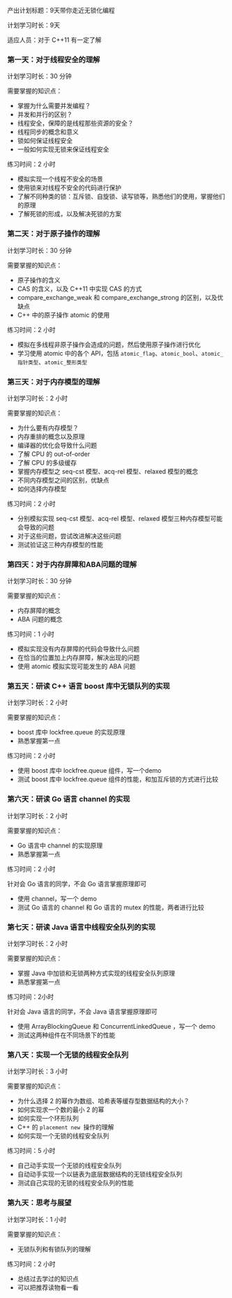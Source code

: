 产出计划标题：9天带你走近无锁化编程

计划学习时长：9天

适应人员：对于 C++11 有一定了解

### 第一天：对于线程安全的理解

计划学习时长：30 分钟

需要掌握的知识点：

- 掌握为什么需要并发编程？
- 并发和并行的区别？
- 线程安全，保障的是线程那些资源的安全？
- 线程同步的概念和意义
- 锁如何保证线程安全
- 一般如何实现无锁来保证线程安全

练习时间：2 小时

- 模拟实现一个线程不安全的场景
- 使用锁来对线程不安全的代码进行保护
- 了解不同种类的锁：互斥锁、自旋锁、读写锁等，熟悉他们的使用，掌握他们的原理
- 了解死锁的形成，以及解决死锁的方案

### 第二天：对于原子操作的理解

计划学习时长：30 分钟

需要掌握的知识点：

- 原子操作的含义
- CAS 的含义，以及 C++11 中实现 CAS 的方式
- compare_exchange_weak 和 compare_exchange_strong 的区别，以及优缺点
- C++ 中的原子操作 atomic 的使用

练习时间：2 小时

- 模拟在多线程非原子操作会造成的问题，然后使用原子操作进行优化
- 学习使用 atomic 中的各个 API，包括 `atomic_flag`、`atomic_bool`、`atomic_指针类型`、`atomic_整形类型`

### 第三天：对于内存模型的理解

计划学习时长：2 小时

需要掌握的知识点：

- 为什么要有内存模型？
- 内存重排的概念以及原理
- 编译器的优化会导致什么问题
- 了解 CPU 的 out-of-order 
- 了解 CPU 的多级缓存
- 掌握内存模型之 seq-cst 模型、acq-rel 模型、relaxed 模型的概念
- 不同内存模型之间的区别，优缺点
- 如何选择内存模型

练习时间：2 小时

- 分别模拟实现  seq-cst 模型、acq-rel 模型、relaxed 模型三种内存模型可能会导致的问题
- 对于这些问题，尝试改进解决这些问题
- 测试验证这三种内存模型的性能

### 第四天：对于内存屏障和ABA问题的理解

计划学习时长：30 分钟

需要掌握的知识点：

- 内存屏障的概念
- ABA 问题的概念

练习时间：1 小时

- 模拟实现没有内存屏障的代码会导致什么问题
- 在恰当的位置加上内存屏障，解决出现的问题
- 使用 atomic 模拟实现可能发生的 ABA 问题

### 第五天：研读 C++ 语言 boost 库中无锁队列的实现

计划学习时长：2 小时

需要掌握的知识点：

- boost 库中 lockfree.queue 的实现原理
- 熟悉掌握第一点

练习时间：2 小时

- 使用 boost 库中 lockfree.queue 组件，写一个demo
- 测试  boost 库中 lockfree.queue 组件的性能，和加互斥锁的方式进行比较

### 第六天：研读 Go 语言 channel 的实现

计划学习时长：2 小时

需要掌握的知识点：

- Go 语言中 channel 的实现原理
- 熟悉掌握第一点

练习时间：2 小时

针对会 Go 语言的同学，不会 Go 语言掌握原理即可

- 使用 channel，写一个 demo
- 测试 Go 语言的 channel 和 Go 语言的 mutex 的性能，两者进行比较

### 第七天：研读 Java 语言中线程安全队列的实现

计划学习时长：2 小时

需要掌握的知识点：

- 掌握 Java 中加锁和无锁两种方式实现的线程安全队列原理
- 熟悉掌握第一点

练习时间：2小时

针对会 Java 语言的同学，不会 Java 语言掌握原理即可

- 使用 ArrayBlockingQueue 和 ConcurrentLinkedQueue ，写一个 demo
- 测试这两种组件在不同场景下的性能

### 第八天：实现一个无锁的线程安全队列

计划学习时长：3 小时

需要掌握的知识点：

- 为什么选择 2 的幂作为数组、哈希表等缓存型数据结构的大小？
- 如何实现求一个数的最小 2 的幂
- 如何实现一个环形队列
- C++ 的 `placement new `操作的理解
- 如何实现一个无锁的线程安全队列

练习时间：5 小时

- 自己动手实现一个无锁的线程安全队列
- 自动动手实现一个以链表为底层数据结构的无锁线程安全队列
- 测试自己实现的无锁的线程安全队列的性能

### 第九天：思考与展望

计划学习时长：1 小时

需要掌握的知识点：

- 无锁队列和有锁队列的理解

练习时间：2 小时

- 总结过去学过的知识点
- 可以把推荐读物看一看